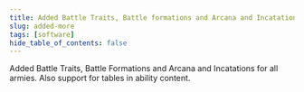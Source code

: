 ```yaml
---
title: Added Battle Traits, Battle formations and Arcana and Incatations
slug: added-more
tags: [software]
hide_table_of_contents: false
---
```


Added Battle Traits, Battle Formations and Arcana and Incatations for all armies. Also support for tables in ability content.

